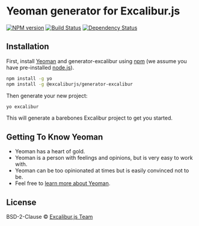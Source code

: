 # Yeoman generator for Excalibur.js

[![NPM version][npm-image]][npm-url] [![Build Status][travis-image]][travis-url] [![Dependency Status][daviddm-image]][daviddm-url]

## Installation

First, install [Yeoman](http://yeoman.io) and generator-excalibur using [npm](https://www.npmjs.com/) (we assume you have pre-installed [node.js](https://nodejs.org/)).

```bash
npm install -g yo
npm install -g @excaliburjs/generator-excalibur
```

Then generate your new project:

```bash
yo excalibur
```

This will generate a barebones Excalibur project to get you started.

## Getting To Know Yeoman

 * Yeoman has a heart of gold.
 * Yeoman is a person with feelings and opinions, but is very easy to work with.
 * Yeoman can be too opinionated at times but is easily convinced not to be.
 * Feel free to [learn more about Yeoman](http://yeoman.io/).

## License

BSD-2-Clause © [Excalibur.js Team](http://excaliburjs.com)


[npm-image]: https://badge.fury.io/js/generator-excalibur.svg
[npm-url]: https://npmjs.org/package/generator-excalibur
[travis-image]: https://travis-ci.org/excaliburjs/generator-excalibur.svg?branch=master
[travis-url]: https://travis-ci.org/excaliburjs/generator-excalibur
[daviddm-image]: https://david-dm.org/excaliburjs/generator-excalibur.svg?theme=shields.io
[daviddm-url]: https://david-dm.org/excaliburjs/generator-excalibur
